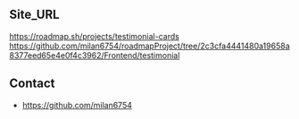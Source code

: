 
## Site_URL
https://roadmap.sh/projects/testimonial-cards
https://github.com/milan6754/roadmapProject/tree/2c3cfa4441480a19658a8377eed65e4e0f4c3962/Frontend/testimonial
## Contact
- https://github.com/milan6754
